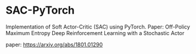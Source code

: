 # SAC-PyTorch
Implementation of Soft Actor-Critic (SAC) using PyTorch. Paper: Off-Policy Maximum Entropy Deep Reinforcement Learning with a Stochastic Actor

paper: https://arxiv.org/abs/1801.01290
